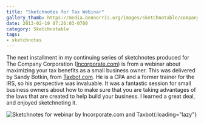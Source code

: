 ```yaml
---
title: "Sketchnotes for Tax Webinar"
gallery_thumb: https://media.bennorris.org/images/sketchnotable/company-corporation/income-tax-into-tax-income-sketchnotes.jpg
date: 2013-02-19 07:26:03-0700
category: Sketchnotable
tags:
- sketchnotes
---
```


The next installment in my continuing series of sketchnotes produced for The Company Corporation (<a href="http://www.incorporate.com" title="The Company Corporation">Incorporate.com</a>) is from a webinar about maximizing your tax benefits as a small business owner. This was delivered by Sandy Botkin, from <a href="https://taxbot.com" title="Taxbot.com" target="_blank">Taxbot.com</a>. He is a CPA and a former trainer for the IRS, so his perspective was invaluable. It was a fantastic session for small business owners about how to make sure that you are taking advantages of the laws that are created to help build your business. I learned a great deal, and enjoyed sketchnoting it.

![Sketchnotes for webinar by Incorporate.com and Taxbot](https://media.bennorris.org/images/sketchnotable/company-corporation/income-tax-into-tax-income-sketchnotes.jpg){:loading="lazy"}
